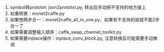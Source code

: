 1. symbol转prototxt: json2prototxt.py, 转出后手动把不支持的地方接上  
2. 权重转换：mxnet2caffe.py  
3. 如果想两步合一：mxnet2caffe_all_in_one.py，如果有不支持的层就不能2步合一了  
4. 如果需要调整输入顺序：caffe_swap_channel_toolkit.py  
5. 如果需要inplace操作：inplace_conv_block.py, 注意转换后可能需要手动微调
